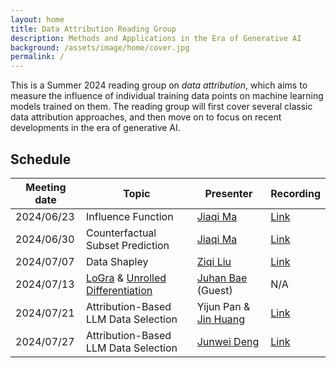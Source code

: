 ```yaml
---
layout: home
title: Data Attribution Reading Group
description: Methods and Applications in the Era of Generative AI
background: /assets/image/home/cover.jpg
permalink: /
---
```


This is a Summer 2024 reading group on *data attribution*, which aims to measure the influence of individual training data points on machine learning models trained on them. The reading group will first cover several classic data attribution approaches, and then move on to focus on recent developments in the era of generative AI.

<!-- Below are recordings of our two most recent presentations. For more, please visit the [Recording Page](./recording). -->

## Schedule

| Meeting date | Topic                                                                                                    | Presenter                                                                                | Recording                   |
| ------------ | -------------------------------------------------------------------------------------------------------- | ---------------------------------------------------------------------------------------- | --------------------------- |
| 2024/06/23   | Influence Function                                                                                       | [Jiaqi Ma](https://jiaqima.github.io/)                                                   | [Link](./recording/2024/1/) |
| 2024/06/30   | Counterfactual Subset Prediction                                                                         | [Jiaqi Ma](https://jiaqima.github.io/)                                                   | [Link](./recording/2024/2/) |
| 2024/07/07   | Data Shapley                                                                                             | [Ziqi Liu](https://www.cmu.edu/dietrich/statistics-datascience/people/phd/ziqi-liu.html) | [Link](./recording/2024/3/) |
| 2024/07/13   | [LoGra](https://arxiv.org/pdf/2405.13954) & [Unrolled Differentiation](https://arxiv.org/pdf/2405.12186) | [Juhan Bae](https://www.juhanbae.com/) (Guest)                                           | N/A                         |
| 2024/07/21   | Attribution-Based LLM Data Selection                                                                     | Yijun Pan & [Jin Huang](https://jn-huang.github.io/)                                     | [Link](./recording/2024/5/) |
| 2024/07/27   | Attribution-Based LLM Data Selection                                                                     | [Junwei Deng](https://theaperdeng.github.io/)                                            | [Link](./recording/2024/6/) |
